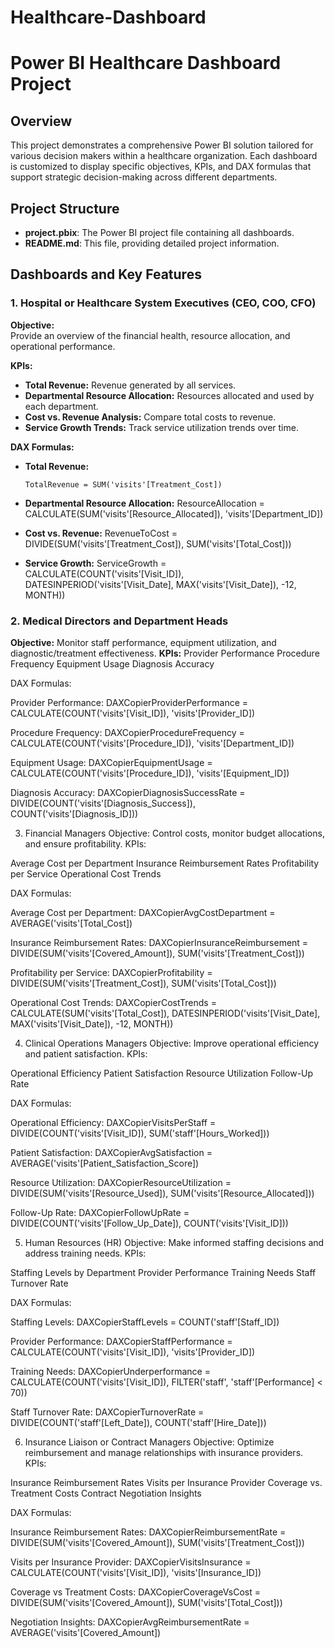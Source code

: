 # Healthcare-Dashboard
# Power BI Healthcare Dashboard Project

## Overview
This project demonstrates a comprehensive Power BI solution tailored for various decision makers within a healthcare organization. Each dashboard is customized to display specific objectives, KPIs, and DAX formulas that support strategic decision-making across different departments.

## Project Structure
- **project.pbix**: The Power BI project file containing all dashboards.
- **README.md**: This file, providing detailed project information.

## Dashboards and Key Features

### 1. Hospital or Healthcare System Executives (CEO, COO, CFO)
**Objective:**  
Provide an overview of the financial health, resource allocation, and operational performance.

**KPIs:**
- **Total Revenue:** Revenue generated by all services.
- **Departmental Resource Allocation:** Resources allocated and used by each department.
- **Cost vs. Revenue Analysis:** Compare total costs to revenue.
- **Service Growth Trends:** Track service utilization trends over time.

**DAX Formulas:**
- **Total Revenue:**
  ```DAX
  TotalRevenue = SUM('visits'[Treatment_Cost])
- **Departmental Resource Allocation:**
  ResourceAllocation = CALCULATE(SUM('visits'[Resource_Allocated]), 'visits'[Department_ID])

- **Cost vs. Revenue:**
  RevenueToCost = DIVIDE(SUM('visits'[Treatment_Cost]), SUM('visits'[Total_Cost]))

- **Service Growth:**
  ServiceGrowth = CALCULATE(COUNT('visits'[Visit_ID]), DATESINPERIOD('visits'[Visit_Date], MAX('visits'[Visit_Date]), -12, MONTH))
### 2. Medical Directors and Department Heads
**Objective:** 
Monitor staff performance, equipment utilization, and diagnostic/treatment effectiveness.
**KPIs:**
Provider Performance
Procedure Frequency
Equipment Usage
Diagnosis Accuracy




DAX Formulas:

Provider Performance:
DAXCopierProviderPerformance = CALCULATE(COUNT('visits'[Visit_ID]), 'visits'[Provider_ID])

Procedure Frequency:
DAXCopierProcedureFrequency = CALCULATE(COUNT('visits'[Procedure_ID]), 'visits'[Department_ID])

Equipment Usage:
DAXCopierEquipmentUsage = CALCULATE(COUNT('visits'[Procedure_ID]), 'visits'[Equipment_ID])

Diagnosis Accuracy:
DAXCopierDiagnosisSuccessRate = DIVIDE(COUNT('visits'[Diagnosis_Success]), COUNT('visits'[Diagnosis_ID]))


3. Financial Managers
Objective:
Control costs, monitor budget allocations, and ensure profitability.
KPIs:

Average Cost per Department
Insurance Reimbursement Rates
Profitability per Service
Operational Cost Trends

DAX Formulas:

Average Cost per Department:
DAXCopierAvgCostDepartment = AVERAGE('visits'[Total_Cost])

Insurance Reimbursement Rates:
DAXCopierInsuranceReimbursement = DIVIDE(SUM('visits'[Covered_Amount]), SUM('visits'[Treatment_Cost]))

Profitability per Service:
DAXCopierProfitability = DIVIDE(SUM('visits'[Treatment_Cost]), SUM('visits'[Total_Cost]))

Operational Cost Trends:
DAXCopierCostTrends = CALCULATE(SUM('visits'[Total_Cost]), DATESINPERIOD('visits'[Visit_Date], MAX('visits'[Visit_Date]), -12, MONTH))


4. Clinical Operations Managers
Objective:
Improve operational efficiency and patient satisfaction.
KPIs:

Operational Efficiency
Patient Satisfaction
Resource Utilization
Follow-Up Rate

DAX Formulas:

Operational Efficiency:
DAXCopierVisitsPerStaff = DIVIDE(COUNT('visits'[Visit_ID]), SUM('staff'[Hours_Worked]))

Patient Satisfaction:
DAXCopierAvgSatisfaction = AVERAGE('visits'[Patient_Satisfaction_Score])

Resource Utilization:
DAXCopierResourceUtilization = DIVIDE(SUM('visits'[Resource_Used]), SUM('visits'[Resource_Allocated]))

Follow-Up Rate:
DAXCopierFollowUpRate = DIVIDE(COUNT('visits'[Follow_Up_Date]), COUNT('visits'[Visit_ID]))


5. Human Resources (HR)
Objective:
Make informed staffing decisions and address training needs.
KPIs:

Staffing Levels by Department
Provider Performance
Training Needs
Staff Turnover Rate

DAX Formulas:

Staffing Levels:
DAXCopierStaffLevels = COUNT('staff'[Staff_ID])

Provider Performance:
DAXCopierStaffPerformance = CALCULATE(COUNT('visits'[Visit_ID]), 'visits'[Provider_ID])

Training Needs:
DAXCopierUnderperformance = CALCULATE(COUNT('visits'[Visit_ID]), FILTER('staff', 'staff'[Performance] < 70))

Staff Turnover Rate:
DAXCopierTurnoverRate = DIVIDE(COUNT('staff'[Left_Date]), COUNT('staff'[Hire_Date]))


6. Insurance Liaison or Contract Managers
Objective:
Optimize reimbursement and manage relationships with insurance providers.
KPIs:

Insurance Reimbursement Rates
Visits per Insurance Provider
Coverage vs. Treatment Costs
Contract Negotiation Insights

DAX Formulas:

Insurance Reimbursement Rates:
DAXCopierReimbursementRate = DIVIDE(SUM('visits'[Covered_Amount]), SUM('visits'[Treatment_Cost]))

Visits per Insurance Provider:
DAXCopierVisitsInsurance = CALCULATE(COUNT('visits'[Visit_ID]), 'visits'[Insurance_ID])

Coverage vs Treatment Costs:
DAXCopierCoverageVsCost = DIVIDE(SUM('visits'[Covered_Amount]), SUM('visits'[Total_Cost]))

Negotiation Insights:
DAXCopierAvgReimbursementRate = AVERAGE('visits'[Covered_Amount])

